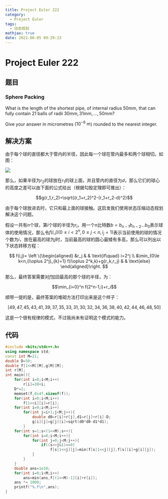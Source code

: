 ```yaml
---
title: Project Euler 222
category:
  - Project Euler
tags:
  - 动态规划
mathjax: true
date: 2022-06-05 09:29:23
---
```


<escape><!-- more --></escape>

# Project Euler 222

## 题目

### Sphere Packing

What is the length of the shortest pipe, of internal radius $50\text{mm}$, that can fully contain $21$ balls of radii $30\text{mm}, 31\text{mm}, \dots, 50\text{mm}$?

Give your answer in micrometres ($10^{-6} \text{ m}$) rounded to the nearest integer.

## 解决方案

由于每个球的直径都大于管内的半径，因此每一个球在管内最多和两个球相切。如图：

![](../images/p222-1.png)

那么，如果半径为$r_2$的球放在$r_1$的球上面，并且管内的直径为$d$，那么它们的球心的高度之差可以由下面的公式给出（根据勾股定理即可推出）：

$$g(r_1,r_2)=\sqrt{(r_1+r_2)^2-(r_1+r_2-d)^2}$$

由于每个球放进去时，它只和最上面的球接触。这启发我们使用状态压缩动态规划解决这个问题。

假设一共有$n$个球，第$i$个球的半径为$r_i$，用一个$n$比特数$b=b_{n-1}b_{n-2}\dots b_0$表示球体的使用情况，那么令$f(i,j)(0\le i<2^n,0\le j< n,i_j=1)$表示当前使用的球的情况个数为$i$，放在最高的球为$j$时，当前最高的球的圆心最矮有多高，那么可以列出以下状态转移方程：

$$
f(i,j)=
\left \{\begin{aligned}
  &r_j  & & \text{if\quad} i=2^j \\
  &\min_{0\le k<n,(i\oplus 2^j)_{k}=1} f(i\oplus 2^k,k)+g(r_k,r_j) & & \text{else}
\end{aligned}\right.
$$

那么，最终答案需要对$f$加回最高的那个球的半径，为：

$$\min_{i=0}^n f(2^n-1,i)+r_i$$

顺带一提的是，最终答案的堆砌方法打印出来是这个样子：

$$[49, 47, 45, 43, 41, 39, 37, 35, 33, 31, 30, 32, 34, 36, 38, 40, 42, 44, 46, 48, 50]$$

这是一个很有规律的模式，不过我尚未有证明这个模式的能力。

## 代码

```C++
#include <bits/stdc++.h>
using namespace std;
const int M=21;
double D=50;
double f[1<<M][M],g[M][M];
int r[M];
int main(){
    for(int i=0;i<M;i++)
        r[i]=30+i;
    D*=2;
    memset(f,0x4f,sizeof(f));
    for(int i=0;i<M;i++)
        f[1<<i][i]=r[i];
    for(int i=0;i<M;i++)
        for(int j=i+1;j<M;j++){
            double d0=r[i]+r[j],d1=r[j]+r[i]-D;
            g[i][j]=g[j][i]=sqrt(d0*d0-d1*d1);
        }
    for(int s=1;s<(1<<M);s++){
        for(int i=0;i<M;i++){
            for(int j=0;j<M;j++){
                if((s>>j&1)==0)
                    f[s|1<<j][j]=min(f[s|1<<j][j],f[s][i]+g[i][j]);
            }
        }
    }
    double ans=1e10;
    for(int i=0;i<M;i++)
        ans=min(ans,f[(1<<M)-1][i]+r[i]);
    ans *= 1000;
    printf("%.f\n",ans);
}

```
